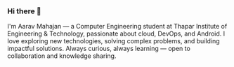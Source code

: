 ### Hi there 👋

I'm Aarav Mahajan — a Computer Engineering student at Thapar Institute of Engineering & Technology, passionate about cloud, DevOps, and Android. I love exploring new technologies, solving complex problems, and building impactful solutions. Always curious, always learning — open to collaboration and knowledge sharing.
